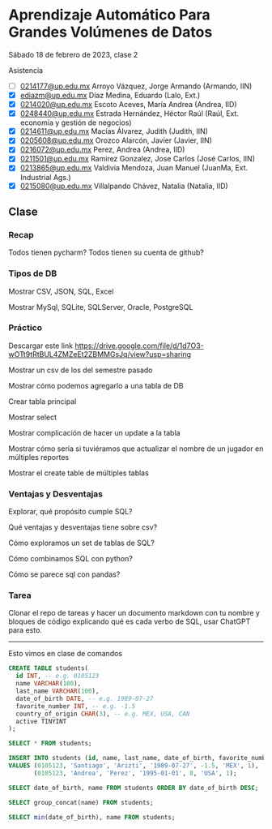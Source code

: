 Aprendizaje Automático Para Grandes Volúmenes de Datos
======================================================

Sábado 18 de febrero de 2023, clase 2

Asistencia

- [ ] 0214177@up.edu.mx Arroyo Vázquez, Jorge Armando (Armando, IIN) 
- [x] ediazm@up.edu.mx  Díaz Medina, Eduardo (Lalo, Ext.)
- [x] 0214020@up.edu.mx Escoto Aceves, María Andrea (Andrea, IID)
- [x] 0248440@up.edu.mx Estrada Hernández, Héctor Raúl (Raúl, Ext. economía y gestión de negocios)
- [x] 0214611@up.edu.mx Macías Álvarez, Judith (Judith, IIN)
- [x] 0205608@up.edu.mx Orozco Alarcón, Javier (Javier, IIN) 
- [x] 0216072@up.edu.mx Perez, Andrea (Andrea, IID)
- [x] 0211501@up.edu.mx Ramirez Gonzalez, Jose Carlos (José Carlos, IIN)
- [x] 0213865@up.edu.mx Valdivia Mendoza, Juan Manuel (JuanMa, Ext. Industrial Ags.)
- [x] 0215080@up.edu.mx Villalpando Chávez, Natalia (Natalia, IID)

Clase
-----

### Recap

Todos tienen pycharm? Todos tienen su cuenta de github?

### Tipos de DB

Mostrar CSV, JSON, SQL, Excel

Mostrar MySql, SQLite, SQLServer, Oracle, PostgreSQL

### Práctico

Descargar este link
<https://drive.google.com/file/d/1d7O3-wOTt9tRtBUL4ZMZeEt2ZBMMGsJq/view?usp=sharing>

Mostrar un csv de los del semestre pasado

Mostrar cómo podemos agregarlo a una tabla de DB

Crear tabla principal

Mostrar select

Mostrar complicación de hacer un update a la tabla

Mostrar cómo sería si tuviéramos que actualizar el nombre de un jugador en múltiples
reportes

Mostrar el create table de múltiples tablas

### Ventajas y Desventajas

Explorar, qué propósito cumple SQL?

Qué ventajas y desventajas tiene sobre csv?

Cómo exploramos un set de tablas de SQL?

Cómo combinamos SQL con python?

Cómo se parece sql con pandas?

### Tarea

Clonar el repo de tareas y hacer un documento markdown con tu nombre y bloques de código
explicando qué es cada verbo de SQL, usar ChatGPT para esto.

---

Esto vimos en clase de comandos

```sql
CREATE TABLE students(
  id INT, -- e.g. 0105123
  name VARCHAR(100),
  last_name VARCHAR(100),
  date_of_birth DATE, -- e.g. 1989-07-27
  favorite_number INT, -- e.g. -1.5
  country_of_origin CHAR(3), -- e.g. MEX, USA, CAN
  active TINYINT
);

SELECT * FROM students;

INSERT INTO students (id, name, last_name, date_of_birth, favorite_number, country_of_origin, active)
VALUES (0105123, 'Santiago', 'Arizti', '1989-07-27', -1.5, 'MEX', 1),
       (0105123, 'Andrea', 'Perez', '1995-01-01', 8, 'USA', 1);

SELECT date_of_birth, name FROM students ORDER BY date_of_birth DESC;

SELECT group_concat(name) FROM students;

SELECT min(date_of_birth), name FROM students;
```